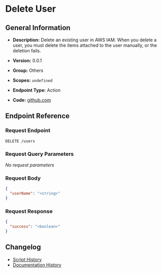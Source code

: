 # Delete User

## General Information

- **Description:** Delete an existing user in AWS IAM. When you delete a user, you must delete the items attached to the user manually, or the deletion fails.

- **Version:** 0.0.1
- **Group:** Others
- **Scopes:** `undefined`
- **Endpoint Type:** Action
- **Code:** [github.com](https://github.com/NangoHQ/integration-templates/tree/main/integrations/aws-iam/actions/delete-user.ts)


## Endpoint Reference

### Request Endpoint

`DELETE /users`

### Request Query Parameters

_No request parameters_

### Request Body

```json
{
  "userName": "<string>"
}
```

### Request Response

```json
{
  "success": "<boolean>"
}
```

## Changelog

- [Script History](https://github.com/NangoHQ/integration-templates/commits/main/integrations/aws-iam/actions/delete-user.ts)
- [Documentation History](https://github.com/NangoHQ/integration-templates/commits/main/integrations/aws-iam/actions/delete-user.md)

<!-- END  GENERATED CONTENT -->


